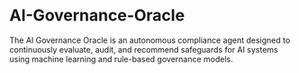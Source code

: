 # AI-Governance-Oracle
The AI Governance Oracle is an autonomous compliance agent designed to continuously evaluate, audit, and recommend safeguards for AI systems using machine learning and rule-based governance models.

